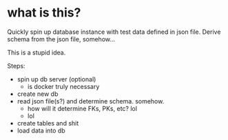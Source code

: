 # what is this?

Quickly spin up database instance with test data defined in json file.
Derive schema from the json file, somehow...

This is a stupid idea.

Steps:
* spin up db server (optional)
    * is docker truly necessary
* create new db
* read json file(s?) and determine schema. somehow.
    * how will it determine FKs, PKs, etc? lol
    * lol
* create tables and shit
* load data into db